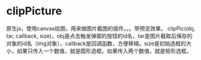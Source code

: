# clipPicture
原生js，使用canvas绘图，用来做图片截图的插件。。。带预览效果。
clipPic(obj, tar, callback, size)，obj是点击触发弹窗的按钮的id名，tar是图片截取后保存的对象的id名（img对象），callback是回调函数，方便移植。size是初始选框的大小，如果只传入一个数值，就是圆形选框，如果传入两个数值，就是矩形选框。
